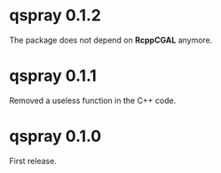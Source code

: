 # qspray 0.1.2

The package does not depend on **RcppCGAL** anymore.


# qspray 0.1.1

Removed a useless function in the C++ code.


# qspray 0.1.0

First release.
